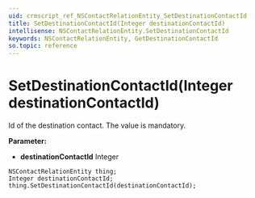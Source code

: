 ```yaml
---
uid: crmscript_ref_NSContactRelationEntity_SetDestinationContactId
title: SetDestinationContactId(Integer destinationContactId)
intellisense: NSContactRelationEntity.SetDestinationContactId
keywords: NSContactRelationEntity, GetDestinationContactId
so.topic: reference
---
```


# SetDestinationContactId(Integer destinationContactId)

Id of the destination contact. The value is mandatory.

**Parameter:** 
 - **destinationContactId** Integer

```crmscript
NSContactRelationEntity thing;
Integer destinationContactId;
thing.SetDestinationContactId(destinationContactId);
```

